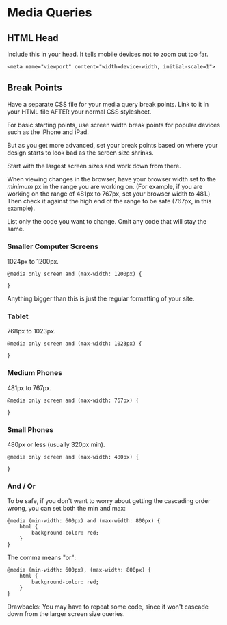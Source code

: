 # Media Queries

## HTML Head

Include this in your head. It tells mobile devices not to zoom out too far.

`<meta name="viewport" content="width=device-width, initial-scale=1">`

## Break Points

Have a separate CSS file for your media query break points. Link to it in your HTML file AFTER your normal CSS stylesheet.

For basic starting points, use screen width break points for popular devices such as the iPhone and iPad.

But as you get more advanced, set your break points based on where your design starts to look bad as the screen size shrinks.

Start with the largest screen sizes and work down from there.

When viewing changes in the browser, have your browser width set to the *minimum* px in the range you are working on. (For example, if you are working on the range of 481px to 767px, set your browser width to 481.) Then check it against the high end of the range to be safe (767px, in this example).

List only the code you want to change. Omit any code that will stay the same.

### Smaller Computer Screens

1024px to 1200px.

```
@media only screen and (max-width: 1200px) {

}
```

Anything bigger than this is just the regular formatting of your site.

### Tablet

768px to 1023px.

```
@media only screen and (max-width: 1023px) {

}
```

### Medium Phones

481px to 767px.

```
@media only screen and (max-width: 767px) {

}
```

### Small Phones

480px or less (usually 320px min).

```
@media only screen and (max-width: 480px) {

}
```

### And / Or

To be safe, if you don't want to worry about getting the cascading order wrong, you can set both the min and max:

```
@media (min-width: 600px) and (max-width: 800px) {
	html {
		background-color: red;
	}
}
```

The comma means "or":

```
@media (min-width: 600px), (max-width: 800px) {
	html {
		background-color: red;
	}
}
```

Drawbacks: You may have to repeat some code, since it won't cascade down from the larger screen size queries.